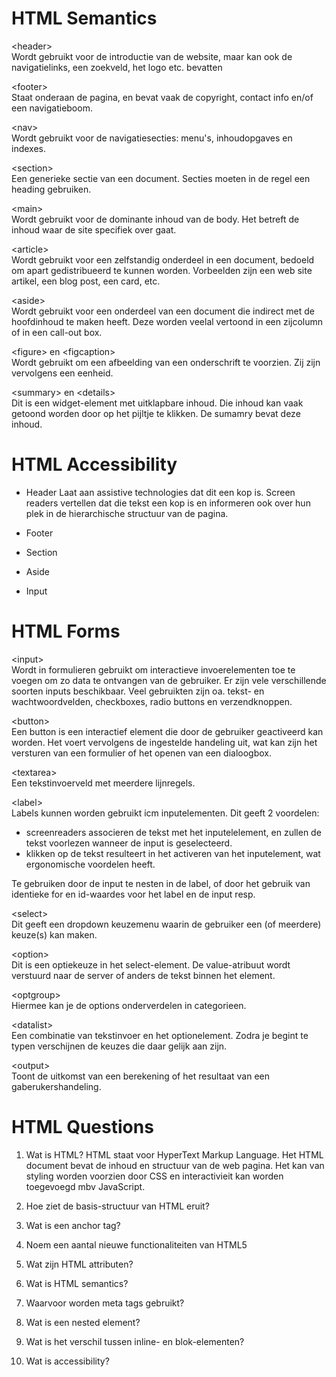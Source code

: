 <h1>HTML Semantics</h1>

&lt;header><br>
Wordt gebruikt voor de introductie van de website, maar kan ook de navigatielinks, een zoekveld, het logo etc. bevatten

&lt;footer><br>
Staat onderaan de pagina, en bevat vaak de copyright, contact info en/of een navigatieboom.

&lt;nav><br>
Wordt gebruikt voor de navigatiesecties: menu's, inhoudopgaves en indexes.

&lt;section><br>
Een generieke sectie van een document. Secties moeten in de regel een heading gebruiken.

&lt;main><br>
Wordt gebruikt voor de dominante inhoud van de body. Het betreft de inhoud waar de site specifiek over gaat. 

&lt;article><br>
Wordt gebruikt voor een zelfstandig onderdeel in een document, bedoeld om apart gedistribueerd te kunnen worden. Vorbeelden zijn een web site artikel, een blog post, een card, etc.

&lt;aside><br>
Wordt gebruikt voor een onderdeel van een document die indirect met de hoofdinhoud te maken heeft. Deze worden veelal vertoond in een zijcolumn of in een call-out box.

&lt;figure> en &lt;figcaption><br>
Wordt gebruikt om een afbeelding van een onderschrift te voorzien. Zij zijn vervolgens een eenheid.

&lt;summary> en &lt;details><br>
Dit is een widget-element met uitklapbare inhoud. Die inhoud kan vaak getoond worden door op het pijltje te klikken. De sumamry bevat deze inhoud.

<h1>HTML Accessibility</h1>

* Header
Laat aan assistive technologies dat dit een kop is. Screen readers vertellen dat die tekst een kop is en informeren ook over hun plek in de hierarchische structuur van de pagina. 

* Footer
* Section
* Aside
* Input

<h1>HTML Forms</h1>

&lt;input><br>
Wordt in formulieren gebruikt om interactieve invoerelementen toe te voegen om zo data te ontvangen van de gebruiker. Er zijn vele verschillende soorten inputs beschikbaar. Veel gebruikten zijn oa. tekst- en wachtwoordvelden, checkboxes, radio buttons en verzendknoppen.

&lt;button><br>
Een button is een interactief element die door de gebruiker geactiveerd kan worden. Het voert vervolgens de ingestelde handeling uit, wat kan zijn het versturen van een formulier of het openen van een dialoogbox.

&lt;textarea><br>
Een tekstinvoerveld met meerdere lijnregels.

&lt;label><br>
Labels kunnen worden gebruikt icm inputelementen. Dit geeft 2 voordelen:

- screenreaders associeren de tekst met het inputelelement, en zullen de tekst voorlezen wanneer de input is geselecteerd.
- klikken op de tekst resulteert in het activeren van het inputelement, wat ergonomische voordelen heeft.

Te gebruiken door de input te nesten in de label, of door het gebruik van identieke for en id-waardes voor het label en de input resp.

&lt;select><br>
Dit geeft een dropdown keuzemenu waarin de gebruiker een (of meerdere) keuze(s) kan maken.

&lt;option><br>
Dit is een optiekeuze in het select-element. De value-atribuut wordt verstuurd naar de server of anders de tekst binnen het element.

&lt;optgroup><br>
Hiermee kan je de options onderverdelen in categorieen.

&lt;datalist><br>
Een combinatie van tekstinvoer en het optionelement. Zodra je begint te typen verschijnen de keuzes die daar gelijk aan zijn.

&lt;output><br>
Toont de uitkomst van een berekening of het resultaat van een gaberukershandeling.

<h1>HTML Questions</h1>




1. Wat is HTML?
HTML staat voor HyperText Markup Language. Het HTML document bevat de inhoud en structuur van de web pagina. Het kan van styling worden voorzien door CSS en interactivieit kan worden toegevoegd mbv JavaScript.

2. Hoe ziet de basis-structuur van HTML eruit?
3. Wat is een anchor tag?
4. Noem een aantal nieuwe functionaliteiten van HTML5
5. Wat zijn HTML attributen?
6. Wat is HTML semantics?
7. Waarvoor worden meta tags gebruikt?
8. Wat is een nested element?
9. Wat is het verschil tussen inline- en blok-elementen?
10. Wat is accessibility?
